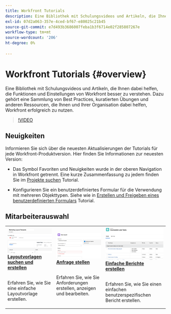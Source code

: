 ```yaml
---
title: Workfront Tutorials
description: Eine Bibliothek mit Schulungsvideos und Artikeln, die Ihnen dabei helfen, die Funktionen und Einstellungen von Workfront besser zu verstehen.  Dazu gehört eine Sammlung von Best Practices, kuratierten Übungen und anderen Ressourcen, die Ihnen und Ihrer Organisation dabei helfen, Workfront erfolgreich zu nutzen.
exl-id: 07d2a063-357e-4ced-bf67-e80025c21b45
source-git-commit: e7d493b3686007feba1b3f6714e02f285807267e
workflow-type: tm+mt
source-wordcount: '206'
ht-degree: 0%

---
```


# Workfront Tutorials {#overview}

Eine Bibliothek mit Schulungsvideos und Artikeln, die Ihnen dabei helfen, die Funktionen und Einstellungen von Workfront besser zu verstehen.  Dazu gehört eine Sammlung von Best Practices, kuratierten Übungen und anderen Ressourcen, die Ihnen und Ihrer Organisation dabei helfen, Workfront erfolgreich zu nutzen.

>[!VIDEO](https://video.tv.adobe.com/v/335063/?quality=12)

<!-- 

This is the landing page of the user guide. It should be the first list item in the TOC.md file. 
See other user landing pages to get ideas. 

-->

<div id="whats-new-section">

## Neuigkeiten

Informieren Sie sich über die neuesten Aktualisierungen der Tutorials für jede Workfront-Produktversion. Hier finden Sie Informationen zur neuesten Version:

* Das Symbol Favoriten und Neuigkeiten wurde in der oberen Navigation in Workfront getrennt. Eine kurze Zusammenfassung zu jedem finden Sie im <a href="/help/manage-work/projects/find-projects.md">Projekte suchen</a> Tutorial.

* Konfigurieren Sie ein benutzerdefiniertes Formular für die Verwendung mit mehreren Objekttypen. Siehe wie in <a href="/help/custom-data/custom-forms/custom-forms-creating-and-sharing-a-custom-form.md">Erstellen und Freigeben eines benutzerdefinierten Formulars</a> Tutorial.

</div>

<div id="recs-overview-body-1"></div>
<div id="recs-overview-body-2"></div>
<div id="recs-overview-body-3"></div>
<div id="recs-overview-body-4"></div>
<div id="recs-overview-body-5"></div>
<div id="recs-overview-body-6"></div>

<div id="staff-picks-section">

## Mitarbeiterauswahl

<table>
  <tr>
   <td>
      <a href="/help/administration-and-setup/layout-templates/find-layout-templates.md">
      <img alt="Layoutvorlagen suchen und erstellen" src="./assets/ltemp_01.png"/>
      </a>
      <div>
         <a href="/help/administration-and-setup/layout-templates/find-layout-templates.md"><strong>Layoutvorlagen suchen und erstellen</strong></a>
<!----         <br/><em>foo</em> --->
      </div>
      <p>
        <br/>
         Erfahren Sie, wie Sie eine einfache Layoutvorlage erstellen.
      </p>
    </td>
   <td>
      <a href="/help/manage-work/issues-requests/make-a-request.md">
      <img alt="Anfrage stellen" src="./assets/nrequest_01.png"/>
      </a>
      <div>
         <a href="/help/manage-work/issues-requests/make-a-request.md"><strong>Anfrage stellen</strong></a>
<!----         <br/><em>foo</em> --->
      </div>
      <p>
      <br/>
         Erfahren Sie, wie Sie Anforderungen erstellen, anzeigen und bearbeiten.
      </p>

<td>
      <a href="/help/reporting/basic-reporting/create-a-simple-report.md">
      <img alt="Einfache Berichte erstellen" src="./assets/sreport_01.png"/>
      </a>
      <div>
         <a href="/help/reporting/basic-reporting/create-a-simple-report.md"><strong>Einfache Berichte erstellen</strong></a>
<!----         <br/><em>foo</em> --->
      </div>
      <p>
        <br/>
         Erfahren Sie, wie Sie einen einfachen benutzerspezifischen Bericht erstellen.
      </p>
    </td>
  </tr>
</table>

</div>
